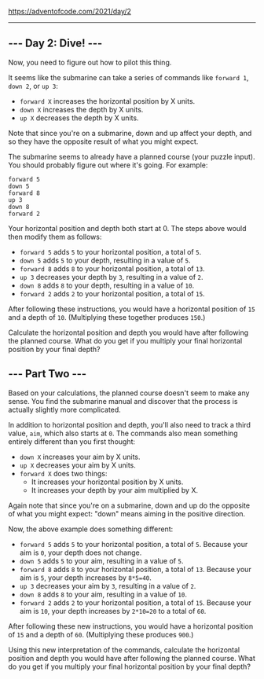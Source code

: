 https://adventofcode.com/2021/day/2

---

## --- Day 2: Dive! ---
Now, you need to figure out how to pilot this thing.

It seems like the submarine can take a series of commands like `forward 1`,
`down 2`, or `up 3`:

 - `forward X` increases the horizontal position by X units.
 - `down X` increases the depth by X units.
 - `up X` decreases the depth by X units.

Note that since you're on a submarine, down and up affect your depth, and so
they have the opposite result of what you might expect.

The submarine seems to already have a planned course (your puzzle input). You should probably figure out where it's going. For example:
```
forward 5
down 5
forward 8
up 3
down 8
forward 2
```
Your horizontal position and depth both start at 0. The steps above would then
modify them as follows:

 - `forward 5` adds `5` to your horizontal position, a total of `5`.
 - `down 5` adds `5` to your depth, resulting in a value of `5`.
 - `forward 8` adds `8` to your horizontal position, a total of `13`.
 - `up 3` decreases your depth by `3`, resulting in a value of `2`.
 - `down 8` adds `8` to your depth, resulting in a value of `10`.
 - `forward 2` adds `2` to your horizontal position, a total of `15`.

After following these instructions, you would have a horizontal position of `15`
and a depth of `10`. (Multiplying these together produces `150`.)

Calculate the horizontal position and depth you would have after following the
planned course. What do you get if you multiply your final horizontal position
by your final depth?

## --- Part Two ---
Based on your calculations, the planned course doesn't seem to make any sense.
You find the submarine manual and discover that the process is actually slightly
more complicated.

In addition to horizontal position and depth, you'll also need to track a third
value, `aim`, which also starts at `0`. The commands also mean something entirely
different than you first thought:

 - `down X` increases your aim by X units.
 - `up X` decreases your aim by X units.
 - `forward X` does two things:
   - It increases your horizontal position by X units.
   - It increases your depth by your aim multiplied by X.

Again note that since you're on a submarine, down and up do the opposite of what
you might expect: "down" means aiming in the positive direction.

Now, the above example does something different:

 - `forward 5` adds `5` to your horizontal position, a total of `5`. Because your aim is `0`, your depth does not change.
 - `down 5` adds `5` to your aim, resulting in a value of `5`.
 - `forward 8` adds `8` to your horizontal position, a total of `13`. Because your aim is `5`, your depth increases by `8*5=40`.
 - `up 3` decreases your aim by `3`, resulting in a value of `2`.
 - `down 8` adds `8` to your aim, resulting in a value of `10`.
 - `forward 2` adds `2` to your horizontal position, a total of `15`. Because your aim is `10`, your depth increases by `2*10=20` to a total of `60`.

After following these new instructions, you would have a horizontal position of
`15` and a depth of `60`. (Multiplying these produces `900`.)

Using this new interpretation of the commands, calculate the horizontal position
and depth you would have after following the planned course. What do you get if
you multiply your final horizontal position by your final depth?